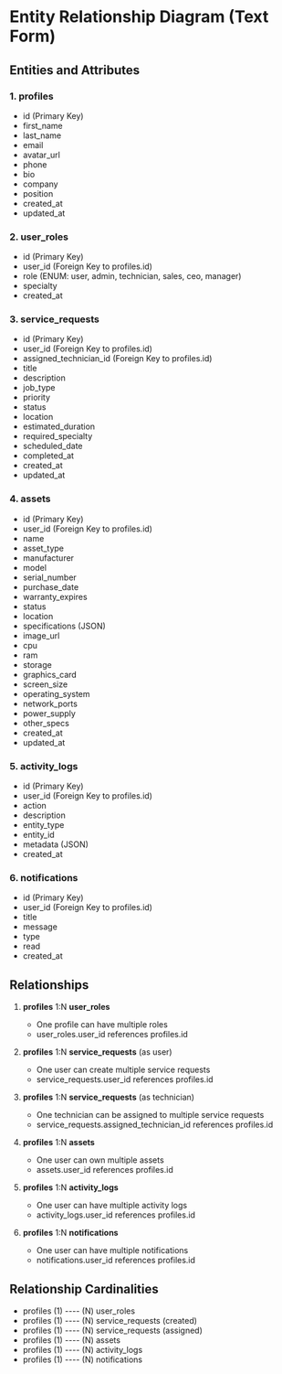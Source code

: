 # Entity Relationship Diagram (Text Form)

## Entities and Attributes

### 1. profiles
- id (Primary Key)
- first_name
- last_name
- email
- avatar_url
- phone
- bio
- company
- position
- created_at
- updated_at

### 2. user_roles
- id (Primary Key)
- user_id (Foreign Key to profiles.id)
- role (ENUM: user, admin, technician, sales, ceo, manager)
- specialty
- created_at

### 3. service_requests
- id (Primary Key)
- user_id (Foreign Key to profiles.id)
- assigned_technician_id (Foreign Key to profiles.id)
- title
- description
- job_type
- priority
- status
- location
- estimated_duration
- required_specialty
- scheduled_date
- completed_at
- created_at
- updated_at

### 4. assets
- id (Primary Key)
- user_id (Foreign Key to profiles.id)
- name
- asset_type
- manufacturer
- model
- serial_number
- purchase_date
- warranty_expires
- status
- location
- specifications (JSON)
- image_url
- cpu
- ram
- storage
- graphics_card
- screen_size
- operating_system
- network_ports
- power_supply
- other_specs
- created_at
- updated_at

### 5. activity_logs
- id (Primary Key)
- user_id (Foreign Key to profiles.id)
- action
- description
- entity_type
- entity_id
- metadata (JSON)
- created_at

### 6. notifications
- id (Primary Key)
- user_id (Foreign Key to profiles.id)
- title
- message
- type
- read
- created_at

## Relationships

1. **profiles** 1:N **user_roles**
   - One profile can have multiple roles
   - user_roles.user_id references profiles.id

2. **profiles** 1:N **service_requests** (as user)
   - One user can create multiple service requests
   - service_requests.user_id references profiles.id

3. **profiles** 1:N **service_requests** (as technician)
   - One technician can be assigned to multiple service requests
   - service_requests.assigned_technician_id references profiles.id

4. **profiles** 1:N **assets**
   - One user can own multiple assets
   - assets.user_id references profiles.id

5. **profiles** 1:N **activity_logs**
   - One user can have multiple activity logs
   - activity_logs.user_id references profiles.id

6. **profiles** 1:N **notifications**
   - One user can have multiple notifications
   - notifications.user_id references profiles.id

## Relationship Cardinalities

- profiles (1) ---- (N) user_roles
- profiles (1) ---- (N) service_requests (created)
- profiles (1) ---- (N) service_requests (assigned)
- profiles (1) ---- (N) assets
- profiles (1) ---- (N) activity_logs
- profiles (1) ---- (N) notifications